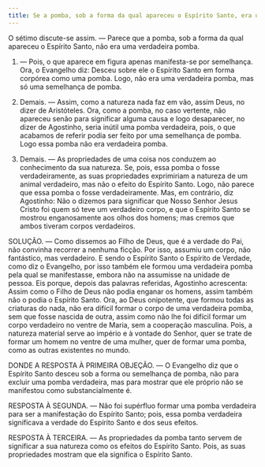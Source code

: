 ```yaml
---
title: Se a pomba, sob a forma da qual apareceu o Espírito Santo, era uma pomba verdadeira
---
```


O sétimo discute-se assim. — Parece que a pomba, sob a forma da qual apareceu o Espírito Santo, não era uma verdadeira pomba.  

1. — Pois, o que aparece em figura apenas manifesta-se por semelhança. Ora, o Evangelho diz: Desceu sobre ele o Espírito Santo em forma corpórea como uma pomba. Logo, não era uma verdadeira pomba, mas só uma semelhança de pomba.  

2. Demais. — Assim, como a natureza nada faz em vão, assim Deus, no dizer de Aristóteles. Ora, como a pomba, no caso vertente, não apareceu senão para significar alguma causa e logo desaparecer, no dizer de Agostinho, seria inútil uma pomba verdadeira, pois, o que acabamos de referir podia ser feito por uma semelhança de pomba. Logo essa pomba não era verdadeira pomba.  

3. Demais. — As propriedades de uma coisa nos conduzem ao conhecimento da sua natureza. Se, pois, essa pomba o fosse verdadeiramente, as suas propriedades exprimiriam a natureza de um animal verdadeiro, mas não o efeito do Espírito Santo. Logo, não parece que essa pomba o fosse verdadeiramente. Mas, em contrário, diz Agostinho: Não o dizemos para significar que Nosso Senhor Jesus Cristo foi quem só teve um verdadeiro corpo, e que o Espírito Santo se mostrou enganosamente aos olhos dos homens; mas cremos que ambos tiveram corpos verdadeiros.  

SOLUÇÃO. — Como dissemos ao Filho de Deus, que é a verdade do Pai, não convinha recorrer a nenhuma ficção. Por isso, assumiu um corpo, não fantástico, mas verdadeiro. E sendo o Espírito Santo o Espírito de Verdade, como diz o Evangelho, por isso também ele formou uma verdadeira pomba pela qual se manifestasse, embora não na assumisse na unidade de pessoa.  Eis porque, depois das palavras referidas, Agostinho acrescenta: Assim como o Filho de Deus não podia enganar os homens, assim também não o podia o Espírito Santo. Ora, ao Deus onipotente, que formou todas as criaturas do nada, não era difícil formar o corpo de uma verdadeira pomba, sem que fosse nascida de outra, assim como não lhe foi difícil formar um corpo verdadeiro no ventre de Maria, sem a cooperação masculina. Pois, a natureza material serve ao império e à vontade do Senhor, quer se trate de formar um homem no ventre de uma mulher, quer de formar uma pomba, como as outras existentes no mundo.  

DONDE A RESPOSTA À PRIMEIRA OBJEÇÃO. — O Evangelho diz que o Espírito Santo desceu sob a forma ou semelhança de pomba, não para excluir uma pomba verdadeira, mas para mostrar que ele próprio não se manifestou como substancialmente é.  

RESPOSTA À SEGUNDA. — Não foi supérfluo formar uma pomba verdadeira para ser a manifestação do Espírito Santo; pois, essa pomba verdadeira significava a verdade do Espírito Santo e dos seus efeitos.  

RESPOSTA À TERCEIRA. — As propriedades da pomba tanto servem de significar a sua natureza como os efeitos do Espírito Santo. Pois, as suas propriedades mostram que ela significa o Espírito Santo.
